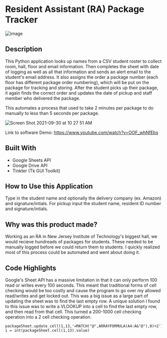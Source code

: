 # Resident Assistant (RA) Package Tracker


![image](https://user-images.githubusercontent.com/42818731/181652907-7e0d8893-18fd-43c0-b592-fbfece1ab8dc.png)



## Description

This Python application looks up names from a CSV student roster to collect room, hall, floor and email information. Then completes the sheet with date of logging as well as all that information and sends an alert email to the student's email address. It also assigns the order a package number (each floor has different package order numbering), which will be put on the package for tracking and storing. After the student picks up their package, it again finds the correct order and updates the date of pickup and staff member who delivered the package. 

This automates a process that used to take 2 minutes per package to do manually to less than 5 seconds per package.

![Screen Shot 2021-09-30 at 10 27 51 AM](https://user-images.githubusercontent.com/42818731/135475192-f88ef58b-fa2b-4b88-9681-a9eaf08e6672.jpg)

Link to software Demo: https://www.youtube.com/watch?v=OOF_whNfEbs

## Built With
* Google Sheets API
* Google Drive API
* Tinkter (Tk GUI Toolkit)

## How to Use this Application
Type in the student name and optionally the delivery company (ex. Amazon) and signature/intials. For pickup input the student name, resident ID number and signature/intials. 

## Why was this product made? 

Working as an RA in New Jersey Institute of Technology's biggest hall, we would recieve hundreads of packages for students. These needed to be manually logged before we could return them to students. I quickly realized most of this process could be automated and went about doing it. 

## Code Highlights

Google's Sheet API has a massive limitation in that it can only perform 100 read or writes every 100 seconds. This meant that traditional forms of cell checking would be too costly and cause the program to go over my allowed read/writes and get locked out. This was a big issue as a large part of updating the sheet was to find the last empty row. A unique solution I found to this issue was to write a VLOOKUP into a cell to find the last empty row, and then read from that cell. This turned a 200-1000 cell checking operation into a 2 cell checking operation. 

    packageSheet.update_cell(1,13,'=MATCH("@",ARRAYFORMULA(A4:A&"@"),0)+2')
    i = int(packageSheet.cell(1,13).value)

